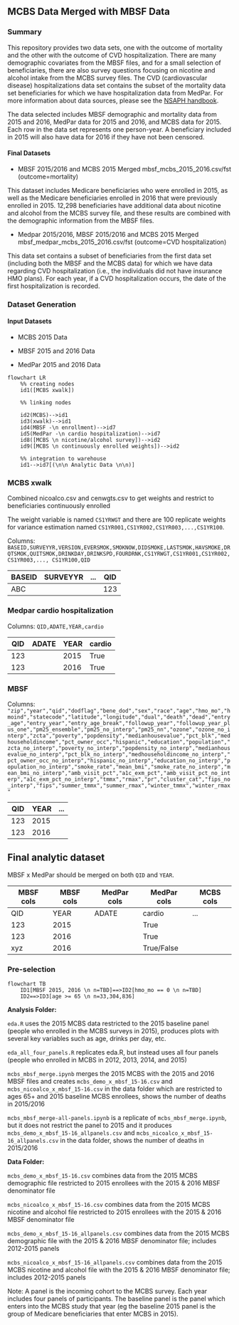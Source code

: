 ## MCBS Data Merged with MBSF Data


### Summary

This repository provides two data sets, one with the outcome of mortality and the other with the outcome of CVD hospitalization. There are many demographic covariates from the MBSF files, and for a small selection of beneficiaries, there are also survey questions focusing on nicotine and alcohol intake from the MCBS survey files. The CVD (cardiovascular disease) hospitalizations data set contains the subset of the mortality data set beneficiaries for which we have hospitalization data from MedPar. For more information about data sources, please see the [NSAPH handbook](https://nsaph.info/data.html). 

The data selected includes MBSF demographic and mortality data from 2015 and 2016, MedPar data for 2015 and 2016, and MCBS data for 2015. Each row in the data set represents one person-year. A beneficiary included in 2015 will also have data for 2016 if they have not been censored.

#### Final Datasets

- MBSF 2015/2016 and MCBS 2015 Merged mbsf_mcbs_2015_2016.csv/fst (outcome=mortality)

This dataset includes Medicare beneficiaries who were enrolled in 2015, as well as the Medicare beneficiaries enrolled in 2016 that were previously enrolled in 2015. 12,298 beneficiaries have additional data about nicotine and alcohol from the MCBS survey file, and these results are combined with the demographic information from the MBSF files. 

- Medpar 2015/2016, MBSF 2015/2016 and MCBS 2015 Merged mbsf_medpar_mcbs_2015_2016.csv/fst (outcome=CVD hospitalization)

This data set contains a subset of beneficiaries from the first data set (including both the MBSF and the MCBS data) for which we have data regarding CVD hospitalization (i.e., the individuals did not have insurance HMO plans). For each year, if a CVD hospitalization occurs, the date of the first hospitalization is recorded.

### Dataset Generation

#### Input Datasets

- MCBS 2015 Data

- MBSF 2015 and 2016 Data

- MedPar 2015 and 2016 Data

```mermaid
flowchart LR
    %% creating nodes
    id1([MCBS xwalk])
    
    %% linking nodes
    
    id2(MCBS)-->id1
    id3(xwalk)-->id1
    id4(MBSF -\n enrollment)-->id7
    id5(MedPar -\n cardio hospitalization)-->id7
    id8([MCBS \n nicotine/alcohol survey])-->id2
    id9([MCBS \n continuously enrolled weights])-->id2
    
    %% integration to warehouse
    id1-->id7[(\n\n Analytic Data \n\n)]
```

### MCBS xwalk
Combined nicoalco.csv and cenwgts.csv to get weights and restrict to beneficiaries continuously enrolled

The weight variable is named `CS1YRWGT` and there are 100 replicate weights for variance estimation named `CS1YR001,CS1YR002,CS1YR003,...,CS1YR100`.

Columns: `BASEID,SURVEYYR,VERSION,EVERSMOK,SMOKNOW,DIDSMOKE,LASTSMOK,HAVSMOKE,DRQTSMOK,QUITSMOK,DRINKDAY,DRINKSPD,FOURDRNK,CS1YRWGT,CS1YR001,CS1YR002,CS1YR003,..., CS1YR100,QID`

| BASEID | SURVEYYR | ... | QID |
|--------|----------|-----|-----|
| ABC    |          |     | 123 |

### Medpar cardio hospitalization

Columns: `QID,ADATE,YEAR,cardio`

| QID | ADATE | YEAR | cardio |
|-----|----------|-----|-----|
| 123 |          |  2015 | True |
| 123 |          |  2016 | True |

### MBSF 

Columns: `"zip","year","qid","dodflag","bene_dod","sex","race","age","hmo_mo","hmoind","statecode","latitude","longitude","dual","death","dead","entry_age","entry_year","entry_age_break","followup_year","followup_year_plus_one","pm25_ensemble","pm25_no_interp","pm25_nn","ozone","ozone_no_interp","zcta","poverty","popdensity","medianhousevalue","pct_blk","medhouseholdincome","pct_owner_occ","hispanic","education","population","zcta_no_interp","poverty_no_interp","popdensity_no_interp","medianhousevalue_no_interp","pct_blk_no_interp","medhouseholdincome_no_interp","pct_owner_occ_no_interp","hispanic_no_interp","education_no_interp","population_no_interp","smoke_rate","mean_bmi","smoke_rate_no_interp","mean_bmi_no_interp","amb_visit_pct","a1c_exm_pct","amb_visit_pct_no_interp","a1c_exm_pct_no_interp","tmmx","rmax","pr","cluster_cat","fips_no_interp","fips","summer_tmmx","summer_rmax","winter_tmmx","winter_rmax"`

| QID | YEAR | ... |
|-----|------|-----|
| 123 |  2015 |     |
| 123 |  2016 |     |




## Final analytic dataset

MBSF x MedPar should be merged on both `QID` and `YEAR`.

|MBSF cols | MBSF cols | MedPar cols | MedPar cols | MCBS cols |
|-----|------|--------|--------|------|
| QID | YEAR | ADATE | cardio | ... |
| 123 |  2015 |     | True | |
| 123 |  2016 |     | True | |
| xyz |  2016 |     | True/False | |

### Pre-selection

```mermaid
flowchart TB
    ID1[MBSF 2015, 2016 \n n=TBD]==>ID2[hmo_mo == 0 \n n=TBD]
    ID2==>ID3[age >= 65 \n n=33,304,836]
``` 



**Analysis Folder:**

`eda.R` uses the 2015 MCBS data restricted to the 2015 baseline panel (people who enrolled in the MCBS surveys in 2015), produces plots with several key variables such as age, drinks per day, etc. 

`eda_all_four_panels.R` replicates eda.R, but instead uses all four panels (people who enrolled in MCBS in 2012, 2013, 2014, and 2015)

`mcbs_mbsf_merge.ipynb` merges the 2015 MCBS with the 2015 and 2016 MBSF files and creates `mcbs_demo_x_mbsf_15-16.csv` and `mcbs_nicoalco_x_mbsf_15-16.csv` in the data folder which are restricted to ages 65+ and 2015 baseline MCBS enrollees, shows the number of deaths in 2015/2016

`mcbs_mbsf_merge-all-panels.ipynb` is a replicate of `mcbs_mbsf_merge.ipynb`, but it does not restrict the panel to 2015 and it produces `mcbs_demo_x_mbsf_15-16_allpanels.csv` and `mcbs_nicoalco_x_mbsf_15-16_allpanels.csv` in the data folder, shows the number of deaths in 2015/2016


**Data Folder:**

`mcbs_demo_x_mbsf_15-16.csv` combines data from the 2015 MCBS demographic file restricted to 2015 enrollees with the 2015 & 2016 MBSF denominator file


`mcbs_nicoalco_x_mbsf_15-16.csv` combines data from the 2015 MCBS nicotine and alcohol file restricted to 2015 enrollees with the 2015 & 2016 MBSF denominator file

`mcbs_demo_x_mbsf_15-16_allpanels.csv` combines data from the 2015 MCBS demographic file with the 2015 & 2016 MBSF denominator file; includes 2012-2015 panels


`mcbs_nicoalco_x_mbsf_15-16_allpanels.csv` combines data from the 2015 MCBS nicotine and alcohol file with the 2015 & 2016 MBSF denominator file; includes 2012-2015 panels


Note: A panel is the incoming cohort to the MCBS survey. Each year includes four panels of participants. The baseline panel is the panel which enters into the MCBS study that year (eg the baseline 2015 panel is the group of Medicare beneficiaries that enter MCBS in 2015). 
